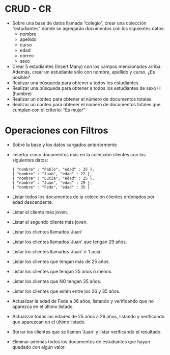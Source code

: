# CRUD - CR
- Sobre una base de datos llamada “colegio”, crear una colección “estudiantes” donde se agregarán documentos con los siguientes datos:
  - nombre
  - apellido
  - curso
  - edad
  - correo
  - sexo 
- Crear 5 estudiantes (Insert Many) con los campos mencionados arriba. Además, crear un estudiante sólo con nombre, apellido y curso. ¿Es posible?
- Realizar una búsqueda para obtener a todos los estudiantes.
- Realizar una búsqueda para obtener a todos los estudiantes de sexo H (hombre)
- Realizar un conteo para obtener el número de documentos totales.
- Realizar un conteo para obtener el número de documentos totales que cumplan con el criterio: “Es mujer”

# Operaciones con Filtros
- Sobre la base y los datos cargados anteriormente
- Insertar cinco documentos más en la colección clientes con los siguientes datos:

      { "nombre" : "Pablo", "edad" : 25 },
      { "nombre" : "Juan", "edad" : 22 },
      { "nombre" : "Lucia", "edad" : 25 },
      { "nombre" : "Juan", "edad" : 29 },
      { "nombre" : "Fede", "edad" : 35 }

- Listar todos los documentos de la colección clientes ordenados por edad descendente.
- Listar el cliente más joven.
- Listar el segundo cliente más joven.
- Listar los clientes llamados 'Juan'
- Listar los clientes llamados 'Juan' que tengan 29 años.
- Listar los clientes llamados 'Juan' ó 'Lucia'.
- Listar los clientes que tengan más de 25 años.
- Listar los clientes que tengan 25 años ó menos.
- Listar los clientes que NO tengan 25 años.
- Listar los clientes que estén entre los 26 y 35 años.
- Actualizar la edad de Fede a 36 años, listando y verificando que no aparezca en el último listado.
- Actualizar todas las edades de 25 años a 26 años, listando y verificando que aparezcan en el último listado.
- Borrar los clientes que se llamen 'Juan' y listar verificando el resultado.
- Eliminar además todos los documentos de estudiantes que hayan quedado con algún valor.
